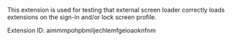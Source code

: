 This extension is used for testing that external screen loader correctly loads extensions on the sign-in and/or lock screen profile.

Extension ID: aimmmpohpbmiljechlemfgeioaoknfnm